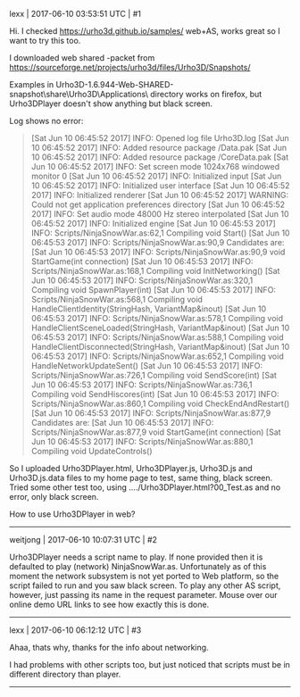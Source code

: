 lexx | 2017-06-10 03:53:51 UTC | #1

Hi.
I checked https://urho3d.github.io/samples/  web+AS, works great so I want  to try this too.

I downloaded web shared -packet from https://sourceforge.net/projects/urho3d/files/Urho3D/Snapshots/

Examples in  Urho3D-1.6.944-Web-SHARED-snapshot\share\Urho3D\Applications\  directory works on firefox, but Urho3DPlayer doesn't show anything but black screen. 

Log shows no error:
> [Sat Jun 10 06:45:52 2017] INFO: Opened log file Urho3D.log
> [Sat Jun 10 06:45:52 2017] INFO: Added resource package /Data.pak
> [Sat Jun 10 06:45:52 2017] INFO: Added resource package /CoreData.pak
> [Sat Jun 10 06:45:52 2017] INFO: Set screen mode 1024x768 windowed monitor 0
> [Sat Jun 10 06:45:52 2017] INFO: Initialized input
> [Sat Jun 10 06:45:52 2017] INFO: Initialized user interface
> [Sat Jun 10 06:45:52 2017] INFO: Initialized renderer
> [Sat Jun 10 06:45:52 2017] WARNING: Could not get application preferences directory
> [Sat Jun 10 06:45:52 2017] INFO: Set audio mode 48000 Hz stereo interpolated
> [Sat Jun 10 06:45:52 2017] INFO: Initialized engine
> [Sat Jun 10 06:45:53 2017] INFO: Scripts/NinjaSnowWar.as:62,1 Compiling void Start()
> [Sat Jun 10 06:45:53 2017] INFO: Scripts/NinjaSnowWar.as:90,9 Candidates are:
> [Sat Jun 10 06:45:53 2017] INFO: Scripts/NinjaSnowWar.as:90,9 void StartGame(int connection)
> [Sat Jun 10 06:45:53 2017] INFO: Scripts/NinjaSnowWar.as:168,1 Compiling void InitNetworking()
> [Sat Jun 10 06:45:53 2017] INFO: Scripts/NinjaSnowWar.as:320,1 Compiling void SpawnPlayer(int)
> [Sat Jun 10 06:45:53 2017] INFO: Scripts/NinjaSnowWar.as:568,1 Compiling void HandleClientIdentity(StringHash, VariantMap&inout)
> [Sat Jun 10 06:45:53 2017] INFO: Scripts/NinjaSnowWar.as:578,1 Compiling void HandleClientSceneLoaded(StringHash, VariantMap&inout)
> [Sat Jun 10 06:45:53 2017] INFO: Scripts/NinjaSnowWar.as:588,1 Compiling void HandleClientDisconnected(StringHash, VariantMap&inout)
> [Sat Jun 10 06:45:53 2017] INFO: Scripts/NinjaSnowWar.as:652,1 Compiling void HandleNetworkUpdateSent()
> [Sat Jun 10 06:45:53 2017] INFO: Scripts/NinjaSnowWar.as:726,1 Compiling void SendScore(int)
> [Sat Jun 10 06:45:53 2017] INFO: Scripts/NinjaSnowWar.as:736,1 Compiling void SendHiscores(int)
> [Sat Jun 10 06:45:53 2017] INFO: Scripts/NinjaSnowWar.as:860,1 Compiling void CheckEndAndRestart()
> [Sat Jun 10 06:45:53 2017] INFO: Scripts/NinjaSnowWar.as:877,9 Candidates are:
> [Sat Jun 10 06:45:53 2017] INFO: Scripts/NinjaSnowWar.as:877,9 void StartGame(int connection)
> [Sat Jun 10 06:45:53 2017] INFO: Scripts/NinjaSnowWar.as:880,1 Compiling void UpdateControls()

So I uploaded Urho3DPlayer.html, Urho3DPlayer.js, Urho3D.js and Urho3D.js.data files to my home page to test, same thing, black screen.
Tried some other test too, using   ..../Urho3DPlayer.html?00_Test.as  and no error, only black screen.

How to use Urho3DPlayer in web?

-------------------------

weitjong | 2017-06-10 10:07:31 UTC | #2

Urho3DPlayer needs a script name to play. If none provided then it is defaulted to play (network) NinjaSnowWar.as. Unfortunately as of this moment the network subsystem is not yet ported to Web platform, so the script failed to run and you saw black screen. To play any other AS script, however, just passing its name in the request parameter. Mouse over our online demo URL links to see how exactly this is done.

-------------------------

lexx | 2017-06-10 06:12:12 UTC | #3

Ahaa, thats why, thanks for the info about networking.

I had problems with other scripts too, but just noticed that scripts must be in different directory than player.

-------------------------

